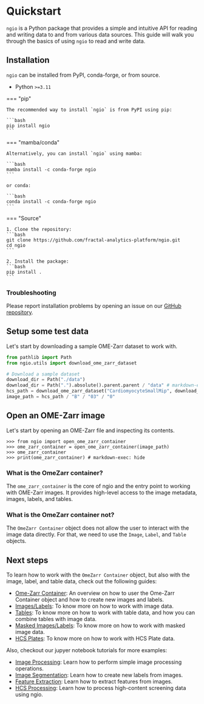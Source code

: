 # Quickstart

`ngio` is a Python package that provides a simple and intuitive API for reading and writing data to and from various data sources. This guide will walk you through the basics of using `ngio` to read and write data.

## Installation

`ngio` can be installed from PyPI, conda-forge, or from source.

- Python `>=3.11`

=== "pip"

    The recommended way to install `ngio` is from PyPI using pip:

    ```bash
    pip install ngio
    ```

=== "mamba/conda"

    Alternatively, you can install `ngio` using mamba:

    ```bash
    mamba install -c conda-forge ngio
    ```

    or conda:

    ```bash
    conda install -c conda-forge ngio
    ```

=== "Source"

    1. Clone the repository:
    ```bash
    git clone https://github.com/fractal-analytics-platform/ngio.git
    cd ngio
    ```

    2. Install the package:
    ```bash
    pip install .
    ```

### Troubleshooting

Please report installation problems by opening an issue on our [GitHub repository](https://github.com/fractal-analytics-platform/ngio).

## Setup some test data

Let's start by downloading a sample OME-Zarr dataset to work with.

```python exec="true" source="material-block" session="quickstart"
from pathlib import Path
from ngio.utils import download_ome_zarr_dataset

# Download a sample dataset
download_dir = Path("./data")
download_dir = Path(".").absolute().parent.parent / "data" # markdown-exec: hide
hcs_path = download_ome_zarr_dataset("CardiomyocyteSmallMip", download_dir=download_dir)
image_path = hcs_path / "B" / "03" / "0"
```

## Open an OME-Zarr image

Let's start by opening an OME-Zarr file and inspecting its contents.

```pycon exec="true" source="console" session="quickstart"
>>> from ngio import open_ome_zarr_container
>>> ome_zarr_container = open_ome_zarr_container(image_path)
>>> ome_zarr_container
>>> print(ome_zarr_container) # markdown-exec: hide
```

### What is the OmeZarr container?

The `ome_zarr_container` is the core of ngio and the entry point to working with OME-Zarr images. It provides high-level access to the image metadata, images, labels, and tables.

### What is the OmeZarr container not?

The `OmeZarr Container` object does not allow the user to interact with the image data directly. For that, we need to use the `Image`, `Label`, and `Table` objects.

## Next steps

To learn how to work with the `OmeZarr Container` object, but also with the image, label, and table data, check out the following guides:

- [Ome-Zarr Container](1_ome_zarr_containers.md): An overview on how to user the Ome-Zarr Container object and how to create new images and labels.
- [Images/Labels](2_images.md): To know more on how to work with image data.
- [Tables](3_tables.md): To know more on how to work with table data, and how you can combine tables with image data.
- [Masked Images/Labels](4_masked_images.md): To know more on how to work with masked image data.
- [HCS Plates](5_hcs.md): To know more on how to work with HCS Plate data.

Also, checkout our jupyer notebook tutorials for more examples:

- [Image Processing](../tutorials/image_processing.ipynb): Learn how to perform simple image processing operations.
- [Image Segmentation](../tutorials/image_segmentation.ipynb): Learn how to create new labels from images.
- [Feature Extraction](../tutorials/feature_extraction.ipynb): Learn how to extract features from images.
- [HCS Processing](../tutorials/hcs_processing.ipynb): Learn how to process high-content screening data using ngio.
